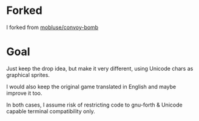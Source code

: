 # Forked

I forked from [mobluse/convoy-bomb](https://github.com/mobluse/convoy-bomb)

# Goal 

Just keep the drop idea, but make it very different, using Unicode chars as graphical sprites.

I would also keep the original game translated in English and maybe improve it too.

In both cases, I assume risk of restricting code to gnu-forth & Unicode capable terminal compatibility only.


